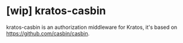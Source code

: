 # [wip] kratos-casbin

kratos-casbin is an authorization middleware for Kratos, it's based on https://github.com/casbin/casbin.

